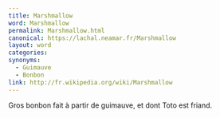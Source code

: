 ```yaml
---
title: Marshmallow
word: Marshmallow
permalink: Marshmallow.html
canonical: https://lachal.neamar.fr/Marshmallow
layout: word
categories:
synonyms:
  - Guimauve
  - Bonbon
link: http://fr.wikipedia.org/wiki/Marshmallow
---
```


Gros bonbon fait à partir de guimauve, et dont Toto est friand.

